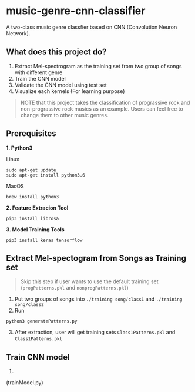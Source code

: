 # music-genre-cnn-classifier
A two-class music genre classfier based on CNN (Convolution Neuron Network). 


## What does this project do?
1. Extract Mel-spectrogram as the training set from two group of songs with different genre 
2. Train the CNN model
3. Validate the CNN model using test set
4. Visualize each kernels (For learning purpose)

> NOTE that this project takes the classification of prograssive rock and non-prograssive rock musics as an example. Users can feel free to change them to other music genres.

## Prerequisites

**1. Python3**

Linux
```
sudo apt-get update
sudo apt-get install python3.6
```

MacOS
```
brew install python3
```

**2. Feature Extracion Tool**
```
pip3 install librosa
```

**3. Model Training Tools**
```
pip3 install keras tensorflow
```

## Extract Mel-spectogram from Songs as Training set
> Skip this step if user wants to use the default training set (`progPatterns.pkl` and `nonprogPatterns.pkl`)

1. Put two groups of songs into `./training song/class1` and `./training song/class2`
2. Run 
```
python3 generatePatterns.py
```  
3. After extraction, user will get training sets `Class1Patterns.pkl` and `Class1Patterns.pkl`

## Train CNN model 
1. 




(trainModel.py)
